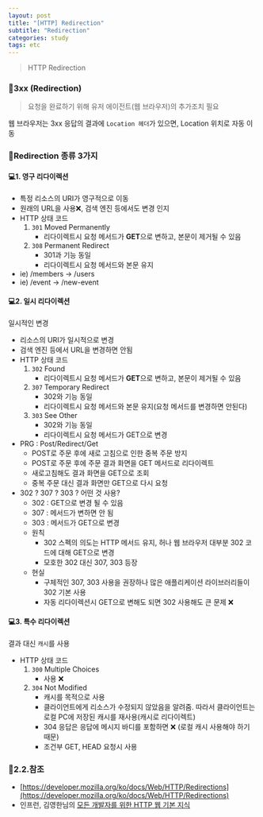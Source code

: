 ```yaml
---
layout: post
title: "[HTTP] Redirection"
subtitle: "Redirection"
categories: study
tags: etc
---
```

> HTTP Redirection

### 🚀3xx (Redirection)
> 요청을 완료하기 위해 유저 에이전트(웹 브라우저)의 추가조치 필요  

웹 브라우저는 3xx 응답의 결과에 `Location 헤더`가 있으면, Location 위치로 자동 이동  

### 🚀Redirection 종류 3가지
#### 💻1. 영구 리다이렉션
- 특정 리소스의 URI가 영구적으로 이동
- 원래의 URL을 사용❌, 검색 엔진 등에서도 변경 인지
- HTTP 상태 코드
    1. `301` Moved Permanently
        - 리다이렉트시 요청 메서드가 **GET**으로 변하고, 본문이 제거될 수 있음
    2. `308` Permanent Redirect
        - 301과 기능 동일
        - 리다이렉트시 요청 메서드와 본문 유지
- ie) /members → /users
- ie) /event → /new-event

#### 💻2. 일시 리다이렉션
일시적인 변경  
- 리소스의 URI가 일시적으로 변경
- 검색 엔진 등에서 URL을 변경하면 안됨
- HTTP 상태 코드
    1. `302` Found
        - 리다이렉트시 요청 메서드가 **GET**으로 변하고, 본문이 제거될 수 있음
    2. `307` Temporary Redirect
        - 302와 기능 동일
        - 리다이렉트시 요청 메서드와 본문 유지(요청 메서드를 변경하면 안된다)
    3. `303` See Other
        - 302와 기능 동일
        - 리다이렉트시 요청 메서드가 GET으로 변경
- PRG : Post/Redirect/Get
    - POST로 주문 후에 새로 고침으로 인한 중복 주문 방지
    - POST로 주문 후에 주문 결과 화면을 GET 메서드로 리다이렉트
    - 새로고침해도 결과 화면을 GET으로 조회
    - 중복 주문 대신 결과 화면만 GET으로 다시 요청
- 302 ? 307 ? 303 ? 어떤 것 사용?
    - 302 : GET으로 변경 될 수 있음
    - 307 : 메서드가 변하면 안 됨
    - 303 : 메서드가 GET으로 변경
    - 원칙
        - 302 스펙의 의도는 HTTP 메서드 유지, 허나 웹 브라우저 대부분 302 코드에 대해 GET으로 변경
        - 모호한 302 대신 307, 303 등장
    - 현실
        - 구체적인 307, 303 사용을 권장하나 많은 애플리케이션 라이브러리들이 302 기본 사용
        - 자동 리다이렉션시 GET으로 변해도 되면 302 사용해도 큰 문제 ❌

#### 💻3. 특수 리다이렉션
결과 대신 `캐시`를 사용  
- HTTP 상태 코드
    1. `300` Multiple Choices
        - 사용 ❌
    2. `304` Not Modified
        - 캐시를 목적으로 사용
        - 클라이언트에게 리소스가 수정되지 않았음을 알려줌. 따라서 클라이언트는 로컬 PC에 저장된 캐시를 재사용(캐시로 리다이렉트)
        - 304 응답은 응답에 메시지 바디를 포함하면 ❌ (로컬 캐시 사용해야 하기 때문)
        - 조건부 GET, HEAD 요청시 사용

### 🚀2.2.참조
- [https://developer.mozilla.org/ko/docs/Web/HTTP/Redirections](https://developer.mozilla.org/ko/docs/Web/HTTP/Redirections) 
- 인프런, 김영한님의 [모든 개발자를 위한 HTTP 웹 기본 지식](https://www.inflearn.com/course/http-%EC%9B%B9-%EB%84%A4%ED%8A%B8%EC%9B%8C%ED%81%AC#)